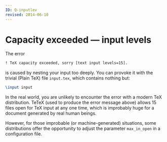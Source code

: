 ```yaml
---
ID: Q-inputlev
revised: 2014-06-10
---
```

# Capacity exceeded&nbsp;&mdash; input levels

The error
```latex
! TeX capacity exceeded, sorry [text input levels=15].
```
is caused by nesting your input too deeply.  You can provoke it with
the trivial (Plain TeX) file `input.tex`, which contains
nothing but: 
```latex
\input input
```
In the real world, you are unlikely to encounter the error with a
modern TeX distribution.  TeTeX (used to produce the error
message above) allows 15 files open for TeX input at any one time,
which is improbably huge for a document generated by real human
beings.

However, for those improbable (or machine-generated) situations,
some distributions offer the opportunity to adjust the parameter
`max_in_open` in a configuration file.

